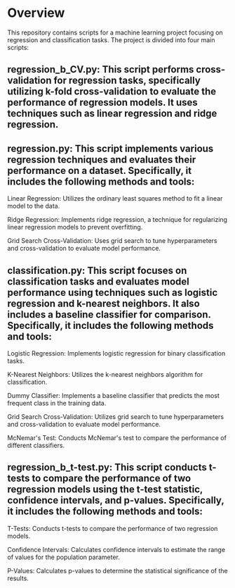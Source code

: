 # Overview
This repository contains scripts for a machine learning project focusing on regression and classification tasks. The project is divided into four main scripts:

## regression_b_CV.py: This script performs cross-validation for regression tasks, specifically utilizing k-fold cross-validation to evaluate the performance of regression models. It uses techniques such as linear regression and ridge regression.

## regression.py: This script implements various regression techniques and evaluates their performance on a dataset. Specifically, it includes the following methods and tools:

Linear Regression: Utilizes the ordinary least squares method to fit a linear model to the data.

Ridge Regression: Implements ridge regression, a technique for regularizing linear regression models to prevent overfitting.

Grid Search Cross-Validation: Uses grid search to tune hyperparameters and cross-validation to evaluate model performance.


## classification.py: This script focuses on classification tasks and evaluates model performance using techniques such as logistic regression and k-nearest neighbors. It also includes a baseline classifier for comparison. Specifically, it includes the following methods and tools:

Logistic Regression: Implements logistic regression for binary classification tasks.

K-Nearest Neighbors: Utilizes the k-nearest neighbors algorithm for classification.

Dummy Classifier: Implements a baseline classifier that predicts the most frequent class in the training data.

Grid Search Cross-Validation: Utilizes grid search to tune hyperparameters and cross-validation to evaluate model performance.

McNemar's Test: Conducts McNemar's test to compare the performance of different classifiers.


## regression_b_t-test.py: This script conducts t-tests to compare the performance of two regression models using the t-test statistic, confidence intervals, and p-values. Specifically, it includes the following methods and tools:

T-Tests: Conducts t-tests to compare the performance of two regression models.

Confidence Intervals: Calculates confidence intervals to estimate the range of values for the population parameter.

P-Values: Calculates p-values to determine the statistical significance of the results.
